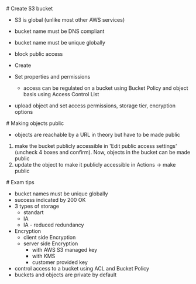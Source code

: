# Create S3 bucket

- S3 is global (unlike most other AWS services)
- bucket name must be DNS compliant
- bucket name must be unique globally
- block public access
- Create
- Set properties and permissions
  - access can be regulated on a bucket using Bucket Policy and object basis using Access Control List

- upload object and set access permissions,  storage tier, encryption options


# Making objects public
- objects are reachable by a URL in theory but have to be made public
1. make the bucket publicly accessible in 'Edit public access settings' (uncheck 4 boxes and confirm). Now, objects in the bucket can be made public
2. update the object to make it publicly accessible in Actions -> make public

# Exam tips
- bucket names must be unique globally
- success indicated by 200 OK
- 3 types of storage
  - standart
  - IA
  - IA - reduced redundancy
- Encryption
  - client side Encryption
  - server side Encryption
    - with AWS S3 managed key
    - with KMS
    - customer provided key
- control access to a bucket using ACL and Bucket Policy
- buckets and objects are private by default
